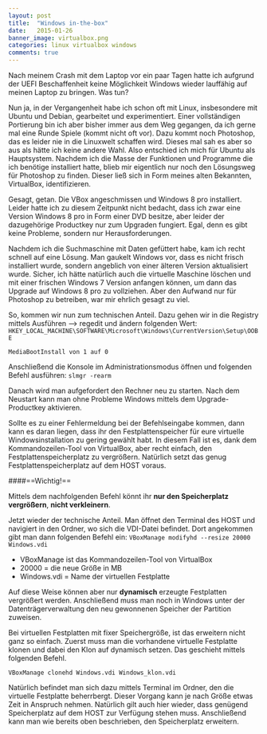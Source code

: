 ```yaml
---
layout: post
title:  "Windows in-the-box"
date:   2015-01-26
banner_image: virtualbox.png
categories: linux virtualbox windows
comments: true
---
```

Nach meinem Crash mit dem Laptop vor ein paar Tagen hatte ich aufgrund der UEFI Beschaffenheit keine Möglichkeit Windows wieder lauffähig auf meinen Laptop zu bringen. Was tun?

Nun ja, in der Vergangenheit habe ich schon oft mit Linux, insbesondere mit Ubuntu und Debian, gearbeitet und experimentiert. Einer vollständigen Portierung bin ich aber bisher immer aus dem Weg gegangen, da ich gerne mal eine Runde Spiele (kommt nicht oft vor). Dazu kommt noch Photoshop, das es leider nie in die Linuxwelt schaffen wird. 
Dieses mal sah es aber so aus als hätte ich keine andere Wahl. Also entschied ich mich für Ubuntu als Hauptsystem. Nachdem ich die Masse der Funktionen und Programme die ich benötige installiert hatte, blieb mir eigentlich nur noch den Lösungsweg für Photoshop zu finden. 
Dieser ließ sich in Form meines alten Bekannten, VirtualBox, identifizieren. 

Gesagt, getan. Die VBox angeschmissen und Windows 8 pro installiert. Leider hatte ich zu diesem Zeitpunkt nicht bedacht, dass ich zwar eine Version Windows 8 pro in Form einer DVD besitze, aber leider der dazugehörige Productkey nur zum Upgraden fungiert.
Egal, denn es gibt keine Probleme, sondern nur Herausforderungen.

Nachdem ich die Suchmaschine mit Daten gefüttert habe, kam ich recht schnell auf eine Lösung. Man gaukelt Windows vor, dass es nicht frisch installiert wurde, sondern angeblich von einer älteren Version aktualisiert wurde. 
Sicher, ich hätte natürlich auch die virtuelle Maschine löschen und mit einer frischen Windows 7 Version anfangen können, um dann das Upgrade auf Windows 8 pro zu vollziehen. Aber den Aufwand nur für Photoshop zu betreiben, war mir ehrlich gesagt zu viel.

So, kommen wir nun zum technischen Anteil.
Dazu gehen wir in die Registry mittels Ausführen --> regedit und ändern folgenden Wert:
`HKEY_LOCAL_MACHINE\SOFTWARE\Microsoft\Windows\CurrentVersion\Setup\OOBE`

`MediaBootInstall von 1 auf 0`

Anschließend die Konsole im Administrationsmodus öffnen und folgenden Befehl ausführen: 
`slmgr -rearm`

Danach wird man aufgefordert den Rechner neu zu starten. 
Nach dem Neustart kann man ohne Probleme Windows mittels dem Upgrade-Productkey aktivieren. 

Sollte es zu einer Fehlermeldung bei der Befehlseingabe kommen, dann kann es daran liegen, dass ihr den Festplattenspeicher für eure virtuelle Windowsinstallation zu gering gewählt habt.
In diesem Fall ist es, dank dem Kommandozeilen-Tool von VirtualBox, aber recht einfach, den Festplattenspeicherplatz zu vergrößern. Natürlich setzt das genug Festplattenspeicherplatz auf dem HOST voraus.

####==Wichtig!==

Mittels dem nachfolgenden Befehl könnt ihr **nur den Speicherplatz vergrößern**, **nicht verkleinern**.

Jetzt wieder der technische Anteil.
Man öffnet den Terminal des HOST und navigiert in den Ordner, wo sich die VDI-Datei befindet. Dort angekommen gibt man dann folgenden Befehl ein: 
`VBoxManage modifyhd --resize 20000 Windows.vdi`

- VBoxManage ist das Kommandozeilen-Tool von VirtualBox 
- 20000 = die neue Größe in MB 
- Windows.vdi = Name der virtuellen Festplatte 

Auf diese Weise können aber nur **dynamisch** erzeugte Festplatten vergrößert werden. Anschließend muss man noch in Windows unter der Datenträgerverwaltung den neu gewonnenen Speicher der Partition zuweisen. 

Bei virtuellen Festplatten mit fixer Speichergröße, ist das erweitern nicht ganz so einfach. 
Zuerst muss man die vorhandene virtuelle Festplatte klonen und dabei den Klon auf dynamisch setzen. Das geschieht mittels folgenden Befehl.

`VBoxManage clonehd Windows.vdi Windows_klon.vdi`

Natürlich befindet man sich dazu mittels Terminal im Ordner, den die virtuelle Festplatte beherrbergt.
Dieser Vorgang kann je nach Größe etwas Zeit in Anspruch nehmen. Natürlich gilt auch hier wieder, dass genügend Speicherplatz auf dem HOST zur Verfügung stehen muss. Anschließend kann man wie bereits oben beschrieben, den Speicherplatz erweitern.